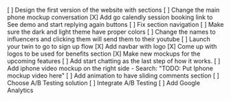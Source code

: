 [ ] Design the first version of the website with sections
  [ ] Change the main phone mockup conversation
  [X] Add go calendly session booking link to See demo and start replying again buttons
  [ ] Fix section navigation
  [ ] Make sure the dark and light theme have proper colors
  [ ] Change the names to influencers and clicking them will send them to their youtube
  [ ] Launch your twin to go to sign up flow
  [X] Add navbar with logo
  [X] Come up with logos to be used for benefits section
  [X] Make new mockups for the upcoming features
[ ] Add start chatting as the last step of how it works.
[ ] Add iphone video mockup on the right side - Search: "TODO: Put Iphone mockup video here"
[ ] Add animation to have sliding comments section
[ ] Choose A/B Testing solution
[ ] Integrate A/B Testing
[ ] Add Google Analytics